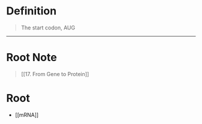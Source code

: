 # Definition
> The start codon, AUG
***
# Root Note
> [[17. From Gene to Protein]]
# Root
- [[mRNA]]